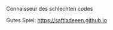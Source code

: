 Connaisseur des schlechten codes

Gutes Spiel: https://saftladeeen.github.io

<!---
saftladeeen/saftladeeen is a ✨ special ✨ repository because its `README.md` (this file) appears on your GitHub profile.
You can click the Preview link to take a look at your changes.
--->
